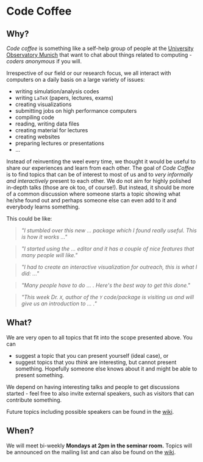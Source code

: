 # Code Coffee

## Why?

*Code coffee* is something like a self-help group of people at the [University Observatory Munich](http://usm.lmu.de) that want to chat about things related to computing - *coders anonymous* if you will.

Irrespective of our field or our research focus, we all interact with computers on a daily basis on a large variety of issues:

- writing simulation/analysis codes
- writing `LaTeX` (papers, lectures, exams)
- creating visualizations
- submitting jobs on high performance computers
- compiling code
- reading, writing data files
- creating material for lectures
- creating websites
- preparing lectures or presentations
- ...

Instead of reinventing the weel every time, we thought it would be useful to share our experiences and learn from each other. The goal of *Code Coffee* is to find topics that can be of interest to most of us and to *very informally and interactively* present to each other. We do not aim for highly polished in-depth talks (those are ok too, of course!). But instead, it should be more of a common discussion where someone starts a topic showing what he/she found out and perhaps someone else can even add to it and everybody learns something.

This could be like:

> *"I stumbled over this new ... package which I found really useful. This is how it works ..."*
  
> *"I started using the ... editor and it has a couple of nice features that many people will like."*

> *"I had to create an interactive visualization for outreach, this is what I did: ..."*

> *"Many people have to do ... . Here's the best way to get this done."*

> *"This week Dr. `X`, author of the `Y` code/package is visiting us and will give us an introduction to ... ."*

## What?

We are very open to all topics that fit into the scope presented above. You can

- suggest a topic that you can present yourself (ideal case), or
- suggest topics that you *think* are interesting, but cannot present something. Hopefully someone else knows about it and might be able to present something.

We depend on having interesting talks and people to get discussions started - feel free to also invite external speakers, such as visitors that can contribute something.

Future topics including possible speakers can be found in the [wiki](https://github.com/birnstiel/code-coffee/wiki).

## When?

We will meet bi-weekly **Mondays at 2pm in the seminar room.** Topics will be announced on the mailing list and can also be found on the [wiki](https://github.com/birnstiel/code-coffee/wiki).